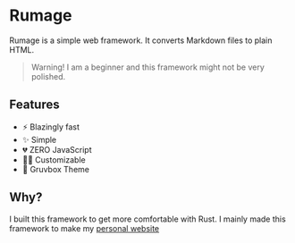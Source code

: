 # Rumage

Rumage is a simple web framework. It converts Markdown files to plain HTML.

> Warning! I am a beginner and this framework might not be 
very polished.

## Features

* ⚡️ Blazingly fast
* ✨ Simple
* 💔 ZERO JavaScript
* 🧑‍💻 Customizable
* 👔 Gruvbox Theme

## Why?

I built this framework to get more comfortable with Rust. I mainly made
this framework to make my [personal website](https://angelmario.eu)
